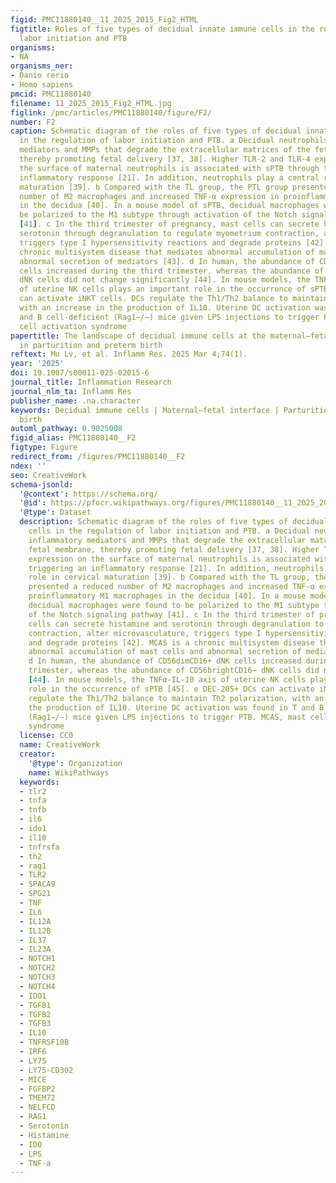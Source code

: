 ```yaml
---
figid: PMC11880140__11_2025_2015_Fig2_HTML
figtitle: Roles of five types of decidual innate immune cells in the regulation of
  labor initiation and PTB
organisms:
- NA
organisms_ner:
- Danio rerio
- Homo sapiens
pmcid: PMC11880140
filename: 11_2025_2015_Fig2_HTML.jpg
figlink: /pmc/articles/PMC11880140/figure/F2/
number: F2
caption: Schematic diagram of the roles of five types of decidual innate immune cells
  in the regulation of labor initiation and PTB. a Decidual neutrophils release inflammatory
  mediators and MMPs that degrade the extracellular matrices of the fetal membrane,
  thereby promoting fetal delivery [37, 38]. Higher TLR-2 and TLR-4 expression on
  the surface of maternal neutrophils is associated with sPTB through triggering an
  inflammatory response [21]. In addition, neutrophils play a central role in cervical
  maturation [39]. b Compared with the TL group, the PTL group presented a reduced
  number of M2 macrophages and increased TNF-α expression in proinflammatory M1 macrophages
  in the decidua [40]. In a mouse model of sPTB, decidual macrophages were found to
  be polarized to the M1 subtype through activation of the Notch signaling pathway
  [41]. c In the third trimester of pregnancy, mast cells can secrete histamine and
  serotonin through degranulation to regulate myometrium contraction, alter microvasculature,
  triggers type I hypersensitivity reactions and degrade proteins [42]. MCAS is a
  chronic multisystem disease that mediates abnormal accumulation of mast cells and
  abnormal secretion of mediators [43]. d In human, the abundance of CD56dimCD16+ dNK
  cells increased during the third trimester, whereas the abundance of CD56brightCD16−
  dNK cells did not change significantly [44]. In mouse models, the TNFα-IL-10 axis
  of uterine NK cells plays an important role in the occurrence of sPTB [45]. e DEC-205+ DCs
  can activate iNKT cells. DCs regulate the Th1/Th2 balance to maintain Th2 polarization,
  with an increase in the production of IL10. Uterine DC activation was found in T
  and B cell-deficient (Rag1−/−) mice given LPS injections to trigger PTB. MCAS, mast
  cell activation syndrome
papertitle: The landscape of decidual immune cells at the maternal–fetal interface
  in parturition and preterm birth
reftext: Mu Lv, et al. Inflamm Res. 2025 Mar 4;74(1).
year: '2025'
doi: 10.1007/s00011-025-02015-6
journal_title: Inflammation Research
journal_nlm_ta: Inflamm Res
publisher_name: .na.character
keywords: Decidual immune cells | Maternal–fetal interface | Parturition | Preterm
  birth
automl_pathway: 0.9025008
figid_alias: PMC11880140__F2
figtype: Figure
redirect_from: /figures/PMC11880140__F2
ndex: ''
seo: CreativeWork
schema-jsonld:
  '@context': https://schema.org/
  '@id': https://pfocr.wikipathways.org/figures/PMC11880140__11_2025_2015_Fig2_HTML.html
  '@type': Dataset
  description: Schematic diagram of the roles of five types of decidual innate immune
    cells in the regulation of labor initiation and PTB. a Decidual neutrophils release
    inflammatory mediators and MMPs that degrade the extracellular matrices of the
    fetal membrane, thereby promoting fetal delivery [37, 38]. Higher TLR-2 and TLR-4
    expression on the surface of maternal neutrophils is associated with sPTB through
    triggering an inflammatory response [21]. In addition, neutrophils play a central
    role in cervical maturation [39]. b Compared with the TL group, the PTL group
    presented a reduced number of M2 macrophages and increased TNF-α expression in
    proinflammatory M1 macrophages in the decidua [40]. In a mouse model of sPTB,
    decidual macrophages were found to be polarized to the M1 subtype through activation
    of the Notch signaling pathway [41]. c In the third trimester of pregnancy, mast
    cells can secrete histamine and serotonin through degranulation to regulate myometrium
    contraction, alter microvasculature, triggers type I hypersensitivity reactions
    and degrade proteins [42]. MCAS is a chronic multisystem disease that mediates
    abnormal accumulation of mast cells and abnormal secretion of mediators [43].
    d In human, the abundance of CD56dimCD16+ dNK cells increased during the third
    trimester, whereas the abundance of CD56brightCD16− dNK cells did not change significantly
    [44]. In mouse models, the TNFα-IL-10 axis of uterine NK cells plays an important
    role in the occurrence of sPTB [45]. e DEC-205+ DCs can activate iNKT cells. DCs
    regulate the Th1/Th2 balance to maintain Th2 polarization, with an increase in
    the production of IL10. Uterine DC activation was found in T and B cell-deficient
    (Rag1−/−) mice given LPS injections to trigger PTB. MCAS, mast cell activation
    syndrome
  license: CC0
  name: CreativeWork
  creator:
    '@type': Organization
    name: WikiPathways
  keywords:
  - tlr2
  - tnfa
  - tnfb
  - il6
  - ido1
  - il10
  - tnfrsfa
  - th2
  - rag1
  - TLR2
  - SPACA9
  - SPG21
  - TNF
  - IL6
  - IL12A
  - IL12B
  - IL37
  - IL23A
  - NOTCH1
  - NOTCH2
  - NOTCH3
  - NOTCH4
  - IDO1
  - TGFB1
  - TGFB2
  - TGFB3
  - IL10
  - TNFRSF10B
  - IRF6
  - LY75
  - LY75-CD302
  - MICE
  - FGFBP2
  - TMEM72
  - NELFCD
  - RAG1
  - Serotonin
  - Histamine
  - IDO
  - LPS
  - TNF-a
---
```

